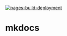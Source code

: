 [![pages-build-deployment](https://github.com/Ammaar-e/mkdocs/actions/workflows/pages/pages-build-deployment/badge.svg?branch=gh-pages)](https://github.com/Ammaar-e/mkdocs/actions/workflows/pages/pages-build-deployment)

# mkdocs
